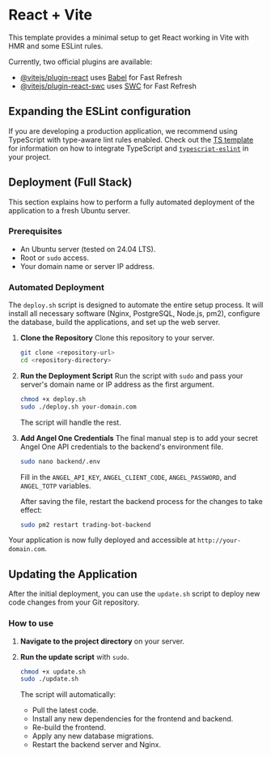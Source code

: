 # React + Vite

This template provides a minimal setup to get React working in Vite with HMR and some ESLint rules.

Currently, two official plugins are available:

- [@vitejs/plugin-react](https://github.com/vitejs/vite-plugin-react/blob/main/packages/plugin-react) uses [Babel](https://babeljs.io/) for Fast Refresh
- [@vitejs/plugin-react-swc](https://github.com/vitejs/vite-plugin-react/blob/main/packages/plugin-react-swc) uses [SWC](https://swc.rs/) for Fast Refresh

## Expanding the ESLint configuration

If you are developing a production application, we recommend using TypeScript with type-aware lint rules enabled. Check out the [TS template](https://github.com/vitejs/vite/tree/main/packages/create-vite/template-react-ts) for information on how to integrate TypeScript and [`typescript-eslint`](https://typescript-eslint.io) in your project.

## Deployment (Full Stack)

This section explains how to perform a fully automated deployment of the application to a fresh Ubuntu server.

### Prerequisites

-   An Ubuntu server (tested on 24.04 LTS).
-   Root or `sudo` access.
-   Your domain name or server IP address.

### Automated Deployment

The `deploy.sh` script is designed to automate the entire setup process. It will install all necessary software (Nginx, PostgreSQL, Node.js, pm2), configure the database, build the applications, and set up the web server.

1.  **Clone the Repository**
    Clone this repository to your server.
    ```bash
    git clone <repository-url>
    cd <repository-directory>
    ```

2.  **Run the Deployment Script**
    Run the script with `sudo` and pass your server's domain name or IP address as the first argument.

    ```bash
    chmod +x deploy.sh
    sudo ./deploy.sh your-domain.com
    ```

    The script will handle the rest.

3.  **Add Angel One Credentials**
    The final manual step is to add your secret Angel One API credentials to the backend's environment file.

    ```bash
    sudo nano backend/.env
    ```
    Fill in the `ANGEL_API_KEY`, `ANGEL_CLIENT_CODE`, `ANGEL_PASSWORD`, and `ANGEL_TOTP` variables.

    After saving the file, restart the backend process for the changes to take effect:
    ```bash
    sudo pm2 restart trading-bot-backend
    ```

Your application is now fully deployed and accessible at `http://your-domain.com`.

## Updating the Application

After the initial deployment, you can use the `update.sh` script to deploy new code changes from your Git repository.

### How to use

1.  **Navigate to the project directory** on your server.

2.  **Run the update script** with `sudo`.

    ```bash
    chmod +x update.sh
    sudo ./update.sh
    ```

    The script will automatically:
    -   Pull the latest code.
    -   Install any new dependencies for the frontend and backend.
    -   Re-build the frontend.
    -   Apply any new database migrations.
    -   Restart the backend server and Nginx.
